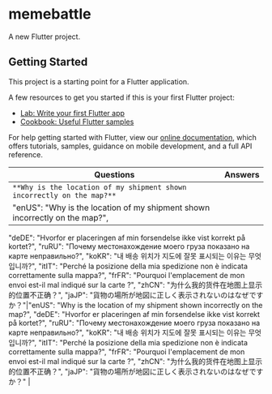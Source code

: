 # memebattle

A new Flutter project.

## Getting Started

This project is a starting point for a Flutter application.

A few resources to get you started if this is your first Flutter project:

- [Lab: Write your first Flutter app](https://flutter.dev/docs/get-started/codelab)
- [Cookbook: Useful Flutter samples](https://flutter.dev/docs/cookbook)

For help getting started with Flutter, view our
[online documentation](https://flutter.dev/docs), which offers tutorials,
samples, guidance on mobile development, and a full API reference.

|Questions        |Answers                                         |
|------------|--------------------------------------------|
|`**Why is the location of my shipment shown incorrectly on the map?**`|
|"enUS": "Why is the location of my shipment shown incorrectly on the map?",
  "deDE": "Hvorfor er placeringen af min forsendelse ikke vist korrekt på kortet?",
  "ruRU": "Почему местонахождение моего груза показано на карте неправильно?",
  "koKR": "내 배송 위치가 지도에 잘못 표시되는 이유는 무엇입니까?",
  "itIT": "Perché la posizione della mia spedizione non è indicata correttamente sulla mappa?",
  "frFR": "Pourquoi l'emplacement de mon envoi est-il mal indiqué sur la carte ?",
  "zhCN": "为什么我的货件在地图上显示的位置不正确？",
  "jaJP": "貨物の場所が地図に正しく表示されないのはなぜですか？"|"enUS": "Why is the location of my shipment shown incorrectly on the map?",
  "deDE": "Hvorfor er placeringen af min forsendelse ikke vist korrekt på kortet?",
  "ruRU": "Почему местонахождение моего груза показано на карте неправильно?",
  "koKR": "내 배송 위치가 지도에 잘못 표시되는 이유는 무엇입니까?",
  "itIT": "Perché la posizione della mia spedizione non è indicata correttamente sulla mappa?",
  "frFR": "Pourquoi l'emplacement de mon envoi est-il mal indiqué sur la carte ?",
  "zhCN": "为什么我的货件在地图上显示的位置不正确？",
  "jaJP": "貨物の場所が地図に正しく表示されないのはなぜですか？"    |


